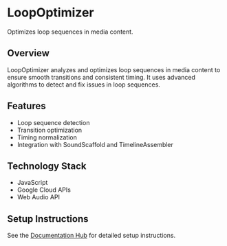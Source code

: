 # LoopOptimizer

Optimizes loop sequences in media content.

## Overview

LoopOptimizer analyzes and optimizes loop sequences in media content to ensure smooth transitions and consistent timing. It uses advanced algorithms to detect and fix issues in loop sequences.

## Features

- Loop sequence detection
- Transition optimization
- Timing normalization
- Integration with SoundScaffold and TimelineAssembler

## Technology Stack

- JavaScript
- Google Cloud APIs
- Web Audio API

## Setup Instructions

See the [Documentation Hub](https://docs.google.com/document/d/14qSjpgWMfQS5WgGQK4xu-5l3dzbiWqorjluVKHQvq9s/edit) for detailed setup instructions.